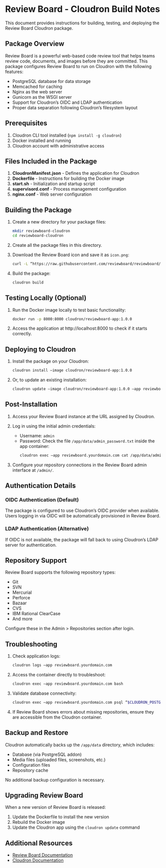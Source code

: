 # Review Board - Cloudron Build Notes

This document provides instructions for building, testing, and deploying the Review Board Cloudron package.

## Package Overview

Review Board is a powerful web-based code review tool that helps teams review code, documents, and images before they are committed. This package configures Review Board to run on Cloudron with the following features:

- PostgreSQL database for data storage
- Memcached for caching
- Nginx as the web server
- Gunicorn as the WSGI server
- Support for Cloudron’s OIDC and LDAP authentication
- Proper data separation following Cloudron’s filesystem layout

## Prerequisites

1. Cloudron CLI tool installed (`npm install -g cloudron`)
2. Docker installed and running
3. Cloudron account with administrative access

## Files Included in the Package

1. **CloudronManifest.json** - Defines the application for Cloudron
2. **Dockerfile** - Instructions for building the Docker image
3. **start.sh** - Initialization and startup script
4. **supervisord.conf** - Process management configuration
5. **nginx.conf** - Web server configuration

## Building the Package

1. Create a new directory for your package files:
   ```bash
   mkdir reviewboard-cloudron
   cd reviewboard-cloudron
   ```

2. Create all the package files in this directory.

3. Download the Review Board icon and save it as `icon.png`:
   ```bash
   curl -L “https://raw.githubusercontent.com/reviewboard/reviewboard/master/reviewboard/static/rb/images/logo.png” -o icon.png
   ```

4. Build the package:
   ```bash
   cloudron build
   ```

## Testing Locally (Optional)

1. Run the Docker image locally to test basic functionality:
   ```bash
   docker run -p 8000:8000 cloudron/reviewboard-app:1.0.0
   ```

2. Access the application at http://localhost:8000 to check if it starts correctly.

## Deploying to Cloudron

1. Install the package on your Cloudron:
   ```bash
   cloudron install —image cloudron/reviewboard-app:1.0.0
   ```

2. Or, to update an existing installation:
   ```bash
   cloudron update —image cloudron/reviewboard-app:1.0.0 —app reviewboard.yourdomain.com
   ```

## Post-Installation

1. Access your Review Board instance at the URL assigned by Cloudron.
2. Log in using the initial admin credentials:
   - Username: `admin`
   - Password: Check the file `/app/data/admin_password.txt` inside the app container:
     ```bash
     cloudron exec —app reviewboard.yourdomain.com cat /app/data/admin_password.txt
     ```

3. Configure your repository connections in the Review Board admin interface at `/admin/`.

## Authentication Details

### OIDC Authentication (Default)

The package is configured to use Cloudron’s OIDC provider when available. Users logging in via OIDC will be automatically provisioned in Review Board.

### LDAP Authentication (Alternative)

If OIDC is not available, the package will fall back to using Cloudron’s LDAP server for authentication.

## Repository Support

Review Board supports the following repository types:
- Git
- SVN
- Mercurial
- Perforce
- Bazaar
- CVS
- IBM Rational ClearCase
- And more

Configure these in the Admin > Repositories section after login.

## Troubleshooting

1. Check application logs:
   ```bash
   cloudron logs —app reviewboard.yourdomain.com
   ```

2. Access the container directly to troubleshoot:
   ```bash
   cloudron exec —app reviewboard.yourdomain.com bash
   ```

3. Validate database connectivity:
   ```bash
   cloudron exec —app reviewboard.yourdomain.com psql “$CLOUDRON_POSTGRESQL_URL”
   ```

4. If Review Board shows errors about missing repositories, ensure they are accessible from the Cloudron container.

## Backup and Restore

Cloudron automatically backs up the `/app/data` directory, which includes:
- Database (via PostgreSQL addon)
- Media files (uploaded files, screenshots, etc.)
- Configuration files
- Repository cache

No additional backup configuration is necessary.

## Upgrading Review Board

When a new version of Review Board is released:

1. Update the Dockerfile to install the new version
2. Rebuild the Docker image
3. Update the Cloudron app using the `cloudron update` command

## Additional Resources

- [Review Board Documentation](https://www.reviewboard.org/docs/)
- [Cloudron Documentation](https://docs.cloudron.io/)